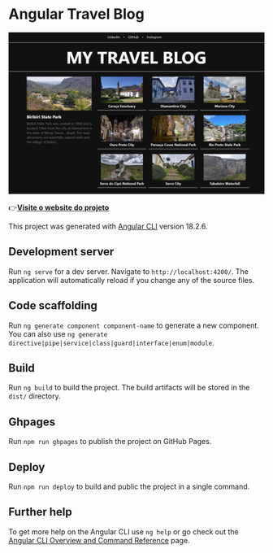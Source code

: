 # Angular Travel Blog

![website picture](/public/travelblog.jpg)

:point_right:[**Visite o website do projeto**](https://alvezandreluiz.github.io/angular-travel-blog/)<br />


This project was generated with [Angular CLI](https://github.com/angular/angular-cli) version 18.2.6.

## Development server

Run `ng serve` for a dev server. Navigate to `http://localhost:4200/`. The application will automatically reload if you change any of the source files.

## Code scaffolding

Run `ng generate component component-name` to generate a new component. You can also use `ng generate directive|pipe|service|class|guard|interface|enum|module`.

## Build

Run `ng build` to build the project. The build artifacts will be stored in the `dist/` directory.

## Ghpages

Run `npm run ghpages` to publish the project on GitHub Pages.

## Deploy

Run `npm run deploy` to build and public the project in a single command.

## Further help

To get more help on the Angular CLI use `ng help` or go check out the [Angular CLI Overview and Command Reference](https://angular.dev/tools/cli) page.
